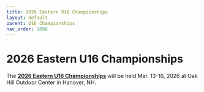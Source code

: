 ```yaml
---
title: 2026 Eastern U16 Championships
layout: default
parent: U16 Championships
nav_order: 1098
---
```


# 2026 Eastern U16 Championships

The **[2026 Eastern U16 Championships](https://nensa.net/u16-championships/)** will be held Mar. 13-16, 2026 at Oak Hill Outdoor Center in Hanover, NH.